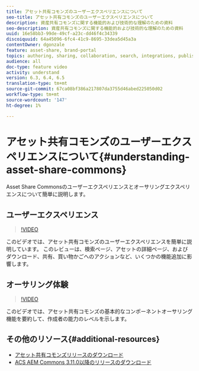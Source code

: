 ```yaml
---
title: アセット共有コモンズのユーザーエクスペリエンスについて
seo-title: アセット共有コモンズのユーザーエクスペリエンスについて
description: 資産共有コモンズに関する機能的および技術的な理解のための資料
seo-description: 資産共有コモンズに関する機能的および技術的な理解のための資料
uuid: 16e58bb3-99de-49cf-a23c-dd46f4c34339
discoiquuid: 64a45096-6fc4-41c9-8695-33dea5d45a3a
contentOwner: dgonzale
feature: asset-share, brand-portal
topics: authoring, sharing, collaboration, search, integrations, publishing, metadata, images, renditions
audience: all
doc-type: feature video
activity: understand
version: 6.3, 6.4, 6.5
translation-type: tm+mt
source-git-commit: 67ca08bf386a217807da3755d46abed225050d02
workflow-type: tm+mt
source-wordcount: '147'
ht-degree: 1%

---
```



# アセット共有コモンズのユーザーエクスペリエンスについて{#understanding-asset-share-commons}

Asset Share Commonsのユーザーエクスペリエンスとオーサリングエクスペリエンスについて簡単に説明します。

## ユーザーエクスペリエンス

>[!VIDEO](https://video.tv.adobe.com/v/20497/?quality=9&learn=on)

このビデオでは、アセット共有コモンズのユーザーエクスペリエンスを簡単に説明しています。 このレビューは、検索ページ、アセットの詳細ページ、およびダウンロード、共有、買い物かごへのアクションなど、いくつかの機能追加に影響します。

## オーサリング体験

>[!VIDEO](https://video.tv.adobe.com/v/20498/?quality=9&learn=on)

このビデオでは、アセット共有コモンズの基本的なコンポーネントオーサリング機能を要約して、作成者の能力のレベルを示します。

## その他のリソース{#additional-resources}

* [アセット共有コモンズリリースのダウンロード](https://github.com/Adobe-Marketing-Cloud/asset-share-commons/releases)
* [ACS AEM Commons 3.11.0以降のリリースのダウンロード](https://github.com/Adobe-Consulting-Services/acs-aem-commons/releases)